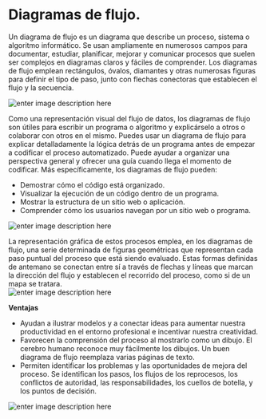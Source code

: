 # Diagramas de flujo.


Un diagrama de flujo es un diagrama que describe un proceso, sistema o algoritmo informático. Se usan ampliamente en numerosos campos para documentar, estudiar, planificar, mejorar y comunicar procesos que suelen ser complejos en diagramas claros y fáciles de comprender. Los diagramas de flujo emplean rectángulos, óvalos, diamantes y otras numerosas figuras para definir el tipo de paso, junto con flechas conectoras que establecen el flujo y la secuencia.

![enter image description here](https://cdn.shortpixel.ai/client/to_webp,q_lossy,ret_img,w_700/https://paraquesirve.tv/wp-content/uploads/2017/10/para-que-sirve-un-diagrama-de-flujo_opt.jpg)

Como una representación visual del flujo de datos, los diagramas de flujo son útiles para escribir un programa o algoritmo y explicárselo a otros o colaborar con otros en el mismo. Puedes usar un diagrama de flujo para explicar detalladamente la lógica detrás de un programa antes de empezar a codificar el proceso automatizado. Puede ayudar a organizar una perspectiva general y ofrecer una guía cuando llega el momento de codificar. Más específicamente, los diagramas de flujo pueden:

-   Demostrar cómo el código está organizado.
-   Visualizar la ejecución de un código dentro de un programa.
-   Mostrar la estructura de un sitio web o aplicación.
-   Comprender cómo los usuarios navegan por un sitio web o programa.

![enter image description here](https://i.pinimg.com/originals/00/62/cf/0062cf80f7d0d8b0e7e4d2f6b7fa890a.jpg)

La representación gráfica de estos procesos emplea, en los diagramas de flujo, una serie determinada de figuras geométricas que representan cada paso puntual del proceso que está siendo evaluado. Estas formas definidas de antemano se conectan entre sí a través de flechas y líneas que marcan la dirección del flujo y establecen el recorrido del proceso, como si de un mapa se tratara.  
![enter image description here](https://d2slcw3kip6qmk.cloudfront.net/marketing/pages/chart/seo/process-maps/discovery/featured-image.svg)

**Ventajas**
-   Ayudan a ilustrar modelos y a conectar ideas para aumentar nuestra productividad en el entorno profesional e incentivar nuestra creatividad. 
-   Favorecen la comprensión del proceso al mostrarlo como un dibujo. El cerebro humano reconoce muy fácilmente los dibujos. Un buen diagrama de flujo reemplaza varias páginas de texto.
-   Permiten identificar los problemas y las oportunidades de mejora del proceso. Se identifican los pasos, los flujos de los reprocesos, los conflictos de autoridad, las responsabilidades, los cuellos de botella, y los puntos de decisión.

![enter image description here](https://www.grupobels.com/wp-content/uploads/2017/05/diagrama_flujo.jpg)
